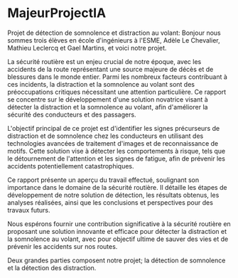 # MajeurProjectIA

Projet de détection de somnolence et distraction au volant: Bonjour nous sommes trois élèves en école d'ingénieurs à l'ESME, Adèle Le Chevalier, Mathieu Leclercq et Gael Martins, et voici notre projet.

La sécurité routière est un enjeu crucial de notre époque, avec les accidents de la route représentant une source majeure de décès et de blessures dans le monde entier. Parmi les nombreux facteurs contribuant à ces incidents, la distraction et la somnolence au volant sont des préoccupations critiques nécessitant une attention particulière. Ce rapport se concentre sur le développement d'une solution novatrice visant à détecter la distraction et la somnolence au volant, afin d'améliorer la sécurité des conducteurs et des passagers.

L'objectif principal de ce projet est d'identifier les signes précurseurs de distraction et de somnolence chez les conducteurs en utilisant des technologies avancées de traitement d'images et de reconnaissance de motifs. Cette solution vise à détecter les comportements à risque, tels que le détournement de l'attention et les signes de fatigue, afin de prévenir les accidents potentiellement catastrophiques.

Ce rapport présente un aperçu du travail effectué, soulignant son importance dans le domaine de la sécurité routière. Il détaille les étapes de développement de notre solution de détection, les résultats obtenus, les analyses réalisées, ainsi que les conclusions et perspectives pour des travaux futurs.

Nous espérons fournir une contribution significative à la sécurité routière en proposant une solution innovante et efficace pour détecter la distraction et la somnolence au volant, avec pour objectif ultime de sauver des vies et de prévenir les accidents sur nos routes.

Deux grandes parties composent notre projet; la détection de somnolence et la détection des distraction.
